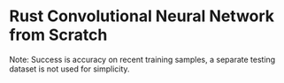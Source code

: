 # Rust Convolutional Neural Network from Scratch

Note: Success is accuracy on recent training samples, a separate testing dataset is not used for simplicity.